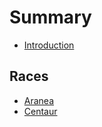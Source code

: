 # Summary

* [Introduction](README.md)

## Races

* [Aranea](races/aranea.md)
* [Centaur](races/centaur.md)

